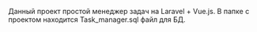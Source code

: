 Данный проект простой менеджер задач на Laravel + Vue.js.
В папке с проектом находится Task_manager.sql файл для БД.
